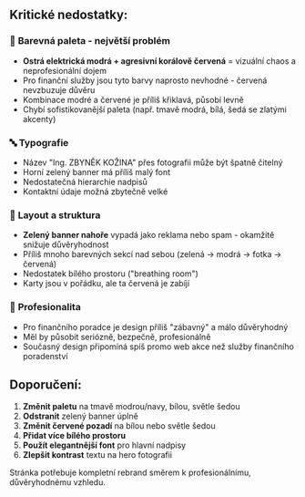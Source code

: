 ## **Kritické nedostatky:**

### 🎨 **Barevná paleta - největší problém**
- **Ostrá elektrická modrá + agresivní korálově červená** = vizuální chaos a neprofesionální dojem
- Pro finanční služby jsou tyto barvy naprosto nevhodné - červená nevzbuzuje důvěru
- Kombinace modré a červené je příliš křiklavá, působí levně
- Chybí sofistikovanější paleta (např. tmavě modrá, bílá, šedá se zlatými akcenty)

### 🔤 **Typografie**
- Název "Ing. ZBYNĚK KOŽINA" přes fotografii může být špatně čitelný
- Horní zelený banner má příliš malý font
- Nedostatečná hierarchie nadpisů
- Kontaktní údaje možná zbytečně velké

### 📐 **Layout a struktura**
- **Zelený banner nahoře** vypadá jako reklama nebo spam - okamžitě snižuje důvěryhodnost
- Příliš mnoho barevných sekcí nad sebou (zelená → modrá → fotka → červená)
- Nedostatek bílého prostoru ("breathing room")
- Karty jsou v pořádku, ale ta červená je zabíjí

### 💼 **Profesionalita**
- Pro finančního poradce je design příliš "zábavný" a málo důvěryhodný
- Měl by působit seriózně, bezpečně, profesionálně
- Současný design připomíná spíš promo web akce než služby finančního poradenství

## **Doporučení:**
1. **Změnit paletu** na tmavě modrou/navy, bílou, světle šedou
2. **Odstranit** zelený banner úplně
3. **Změnit červené pozadí** na bílou nebo světle šedou
4. **Přidat více bílého prostoru**
5. **Použít elegantnější font** pro hlavní nadpisy
6. **Zlepšit kontrast** textu na hero fotografii

Stránka potřebuje kompletní rebrand směrem k profesionálnímu, důvěryhodnému vzhledu.
